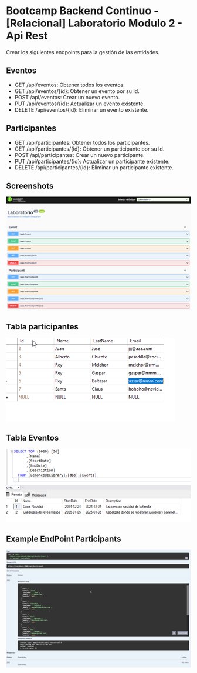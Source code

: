 # Bootcamp Backend Continuo - [Relacional] Laboratorio Modulo 2 - Api Rest

Crear los siguientes endpoints para la gestión de las entidades.

## Eventos
- GET /api/eventos: Obtener todos los eventos.
- GET /api/eventos/{id}: Obtener un evento por su Id.
- POST /api/eventos: Crear un nuevo evento.
- PUT /api/eventos/{id}: Actualizar un evento existente.
- DELETE /api/eventos/{id}: Eliminar un evento existente.
## Participantes
- GET /api/participantes: Obtener todos los participantes.
- GET /api/participantes/{id}: Obtener un participante por su Id.
- POST /api/participantes: Crear un nuevo participante.
- PUT /api/participantes/{id}: Actualizar un participante existente.
- DELETE /api/participantes/{id}: Eliminar un participante existente.

## Screenshots

![Swagger Screenshot](images/Swagger.png)
## Tabla participantes
![Participants Screenshot](images/ParticipantsTable.png)
## Tabla Eventos
![Events Screenshot](images/EventsTable.png)
## Example EndPoint Participants
![Example EndPoint Screenshot](images/ParticipantsEndPointJson.png)
